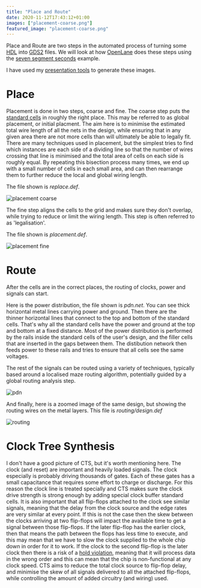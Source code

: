 ```yaml
---
title: "Place and Route"
date: 2020-11-12T17:43:12+01:00
images: ["placement-coarse.png"]
featured_image: "placement-coarse.png"
---
```


Place and Route are two steps in the automated process of turning some [HDL](/terminology/hdl) into [GDS2](/terminology/gds2) files.
We will look at how [OpenLane](/terminology/openlane) does these steps using the [seven segment seconds](https://github.com/mattvenn/seven-segment-seconds) example.

I have used my [presentation tools](https://github.com/mattvenn/remoticon-presentation-tools) to generate these images.

# Place

Placement is done in two steps, coarse and fine. The coarse step puts the [standard cells](/terminology/standardcell) in roughly the right place. This may be referred to as global placement, or initial placment. The aim here is to minimise the estimated total wire length of all the nets in the design, while ensuring that in any given area there are not more cells than will ultimately be able to legally fit. There are many techniques used in placement, but the simplest tries to find which instances are each side of a dividing line so that the number of wires crossing that line is minimised and the total area of cells on each side is roughly equal. 
By repeating this bisection process many times, we end up with a small number of cells in each small area, and can then rearrange them to further reduce the local and global wiring length.

The file shown is _replace.def_.

![placement coarse](/placement-coarse.png)

The fine step aligns the cells to the grid and makes sure they don't overlap, while trying to reduce or limit the wiring length. This step is often referred to as 'legalisation'.

The file shown is _placement.def_.

![placement fine](/placement-fine.png)

# Route

After the cells are in the correct places, the routing of clocks, power and signals can start.

Here is the power distribution, the file shown is _pdn.net_. You can see thick horizontal metal lines carrying power and ground. Then there are the thinner horizontal lines
that connect to the top and bottom of the standard cells. That's why all the standard cells have the power and ground at the top and bottom at a fixed distance. Most of the power distribution is performed by the rails inside the standard cells of the user's design, and the filler cells that are inserted in the gaps between them. The distibution network then feeds power to these rails and tries to ensure that all cells see the same voltages.

The rest of the signals can be routed using a variety of techniques, typically based around a localised maze routing algorithm, potentially guided by a global routing analysis step. 

![pdn](/pdn.png)

And finally, here is a zoomed image of the same design, but showing the routing wires on the metal layers. This file is _routing/design.def_

![routing](/routing.png)

# Clock Tree Synthesis

I don't have a good picture of CTS, but it's worth mentioning here. The clock (and reset) are important and heavily loaded signals. 
The clock especially is probably driving thousands of gates. Each of these gates has a small capacitance that requires some effort to charge or discharge.
For this reason the clock line is treated specially and CTS makes sure the clock drive strength is strong enough by adding special clock buffer standard cells. It is also important that all flip-flops attached to the clock see similar signals, meaning that the delay from the clock source and the edge rates are very similar at every point. 
If this is not the case then the skew between the clocks arriving at two flip-flops will impact the available time to get a signal between those flip-flops. If the later flip-flop has the earlier clock, then that means the path between the flops has less time to execute, and this may mean that we have to slow the clock supplied to the whole chip down in order for it to work. 
If the clock to the second flip-flop is the later clock then there is a risk of a [hold violation](/terminology/sta), meaning that it will process data in the wrong order and this can mean that the chip is non-functional at any clock speed.
CTS aims to reduce the total clock source to flip-flop delay, and minimise the skew of all signals delivered to all the attached flip-flops, while controlling the amount of added circuitry (and wiring) used. 

